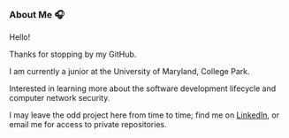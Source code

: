 
### About Me :headphones:

<!--
**lyang420/lyang420** is a ✨ _special_ ✨ repository because its `README.md` (this file) appears on your GitHub profile.
-->

Hello!

Thanks for stopping by my GitHub.

I am currently a junior at the University of Maryland, College Park.

Interested in learning more about the software development lifecycle and computer network security.

I may leave the odd project here from time to time; find me on [LinkedIn](https://linkedin.com/in/lucas-yang/), or email me for access to private repositories.

